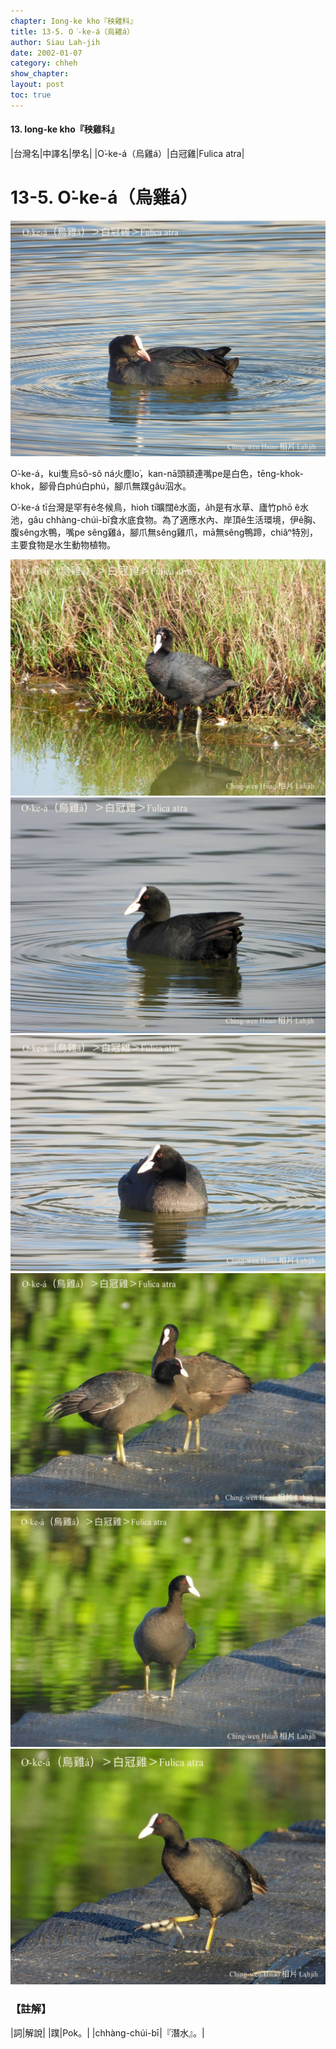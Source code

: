 ```yaml
---
chapter: Iong-ke kho『秧雞科』
title: 13-5. O͘-ke-á（烏雞á）
author: Siau Lah-jih
date: 2002-01-07
category: chheh
show_chapter: 
layout: post
toc: true
---
```


#### 13. Iong-ke kho『秧雞科』

|台灣名|中譯名|學名|
|O͘-ke-á（烏雞á）|白冠雞|Fulica atra|


# 13-5. O͘-ke-á（烏雞á）


![](../too5/13/13-5-4.O͘-ke-á.jpg)


O͘-ke-á，kui隻烏sô-sô ná火塵lo͘，kan-nā頭額連嘴pe是白色，tēng-khok-khok，腳骨白phú白phú，腳爪無蹼gâu泅水。

O͘-ke-á tī台灣是罕有ê冬候鳥，hioh tī曠闊ê水面，a̍h是有水草、廬竹phō ê水池，gâu chhàng-chúi-bī食水底食物。為了適應水內、岸頂ê生活環境，伊ê胸、腹sêng水鴨，嘴pe sêng雞á，腳爪無sêng雞爪，mā無sêng鴨蹄，chiâⁿ特別，主要食物是水生動物植物。



![](../too5/13/13-5-1.O͘-ke-á.jpg)
![](../too5/13/13-5-2.O͘-ke-á.jpg)
![](../too5/13/13-5-3.O͘-ke-á.jpg)
![](../too5/13/13-5-5.O͘-ke-á.jpg)
![](../too5/13/13-5-6.O͘-ke-á.jpg)
![](../too5/13/13-5-7.O͘-ke-á.jpg)



### 【註解】

|詞|解說|
|蹼|Pok。|
|chhàng-chúi-bī|『潛水』。|




